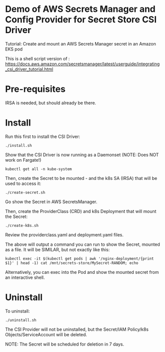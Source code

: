 # Demo of AWS Secrets Manager and Config Provider for Secret Store CSI Driver

Tutorial: Create and mount an AWS Secrets Manager secret in an Amazon EKS pod

This is a shell script version of :
https://docs.aws.amazon.com/secretsmanager/latest/userguide/integrating_csi_driver_tutorial.html


# Pre-requisites

IRSA is needed, but should already be there.

# Install

Run this first to install the CSI Driver:
```
./install.sh
```

Show that the CSI Driver is now running as a Daemonset (NOTE: Does NOT work on Fargate!)
```
kubectl get all -n kube-system
```

Then, create the Secret to be mounted - and the k8s SA (IRSA) that will be used to access it:
```
./create-secret.sh
```

Go show the Secret in AWS SecretsManager.  

Then, create the ProviderClass (CRD) and k8s Deployment that will mount the Secret:
```
./create-k8s.sh
```

Review the providerclass.yaml and deployment.yaml files.

The above will output a command you can run to show the Secret, mounted as a file.  It will be SIMILAR, but not exactly like this:
```
kubectl exec -it $(kubectl get pods | awk '/nginx-deployment/{print $1}' | head -1) cat /mnt/secrets-store/MySecret-RANDOM; echo
```

Alternatively, you can exec into the Pod and show the mounted secret from an interactive shell.

# Uninstall

To uninstall:
```
./uninstall.sh
```

The CSI Provider will not be uninstalled, but the Secret/IAM Policy/k8s Objects/ServiceAccount will be deleted.

NOTE: The Secret will be scheduled for deletion in 7 days.